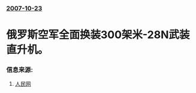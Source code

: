 ### [2007-10-23](/news/2007/10/23/index.md)

##### 
# 俄罗斯空军全面换装300架米-28N武装直升机。




### 信息来源:

1. [人民网](http://world.people.com.cn/GB/42032/6425922.html)
